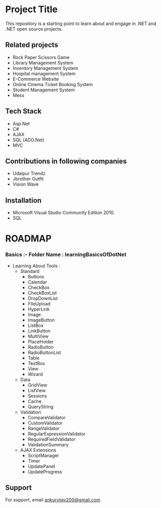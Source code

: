 
# Project Title

This repository is a starting point to learn about and engage in .NET and .NET open source projects.

## Related projects

- Rock Paper Scissors Game
- Library Management System
- Inventory Management System
- Hospital management System
- E-Commerce Website
- Online Cinema Ticket Booking System
- Student Management System
- Mess


## Tech Stack
- Asp.Net
- C#
- AJAX
- SQL (ADO.Net)
- MVC

## Contributions in following companies

- Udaipur Trendz
- Jbrother Outfit
- Vision Wave


## Installation

- Microsoft Visual Studio Community Edition 2010.
- SQL
    

# ROADMAP
### Basics :- Folder Name : learningBasicsOfDotNet
- Learning About Tools :
    - Standard
        - Buttons
        - Calendar
        - CheckBox
        - CheckBoxList
        - DropDownList
        - FileUpload
        - HyperLink
        - Image
        - ImageButton
        - ListBox
        - LinkButton
        - MultiView
        - PlaceHolder
        - RadioButton
        - RadioButtonList
        - Table
        - TextBox
        - View
        - Wizard
    - Data
        - GridView
        - ListView
        - Sessions
        - Cache
        - QueryString
    - Validation
        - CompareValidator
        - CustomValidator
        - RangeValidator
        - RegularExpressionValidator
        - RequiredFieldValidator
        - ValidationSummary
    - AJAX Extensions
        - ScriptManager
        - Timer
        - UpdatePanel
        - UpdateProgress

## Support

For support, email ankurvijay200@gmail.com 